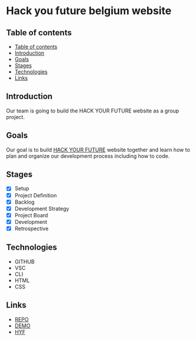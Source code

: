 # Hack you future belgium website 


## Table of contents

  - [Table of contents](#table-of-contents)
  - [Introduction](#introduction)
  - [Goals](#goals)
  - [Stages](#stages)
  - [Technologies](#technologies)
  - [Links](#links)

## Introduction

Our team is going to build the HACK YOUR FUTURE website as a group project.

## Goals

Our goal is to build  [HACK YOUR FUTURE](https://hackyourfuture.be/) website together and learn how to plan and organize our development process including how to code. 

## Stages

- [x] Setup
- [X] Project Definition
- [X] Backlog
- [X] Development Strategy
- [X] Project Board
- [X] Development
- [X] Retrospective

## Technologies
- GITHUB 
- VSC
- CLI
- HTML
- CSS

## Links

- [REPO](https://github.com/yildiztugba/HYKWebsite)
- [DEMO](https://yildiztugba.github.io/HYKWebsite/)
- [HYF](https://hackyourfuture.be/)
